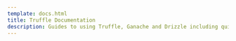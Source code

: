 ```yaml
---
template: docs.html
title: Truffle Documentation
description: Guides to using Truffle, Ganache and Drizzle including quickstart guides, testing instructions, platform commands, deployment and more.
---
```

